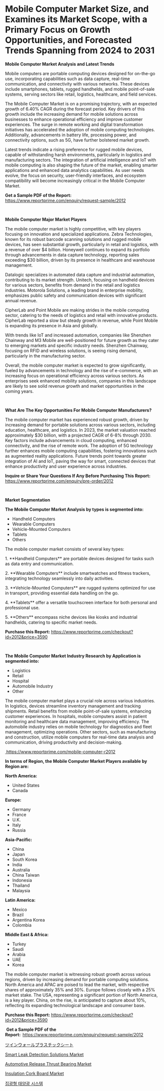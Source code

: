 <p><h1>Mobile Computer Market Size, and Examines its Market Scope, with a Primary Focus on Growth Opportunities, and Forecasted Trends Spanning from 2024 to 2031</h1></p><p><strong>Mobile Computer Market Analysis and Latest Trends</strong></p>
<p><p>Mobile computers are portable computing devices designed for on-the-go use, incorporating capabilities such as data capture, real-time communication, and connectivity with various networks. These devices include smartphones, tablets, rugged handhelds, and mobile point-of-sale systems, serving sectors like retail, logistics, healthcare, and field services.</p><p>The Mobile Computer Market is on a promising trajectory, with an expected growth of 6.40% CAGR during the forecast period. Key drivers of this growth include the increasing demand for mobile solutions across businesses to enhance operational efficiency and improve customer experiences. The surge in remote working and digital transformation initiatives has accelerated the adoption of mobile computing technologies. Additionally, advancements in battery life, processing power, and connectivity options, such as 5G, have further bolstered market growth.</p><p>Latest trends indicate a rising preference for rugged mobile devices, capable of withstanding harsh environments, particularly in logistics and manufacturing sectors. The integration of artificial intelligence and IoT with mobile computing is also shaping the future of the market, enabling smarter applications and enhanced data analytics capabilities. As user needs evolve, the focus on security, user-friendly interfaces, and ecosystem compatibility will become increasingly critical in the Mobile Computer Market.</p></p>
<p><strong>Get a Sample PDF of the Report:&nbsp;</strong> <a href="https://www.reportprime.com/enquiry/request-sample/2012">https://www.reportprime.com/enquiry/request-sample/2012</a></p>
<p>&nbsp;</p>
<p><strong>Mobile Computer Major Market Players</strong></p>
<p><p>The mobile computer market is highly competitive, with key players focusing on innovation and specialized applications. Zebra Technologies, known for its robust barcode scanning solutions and rugged mobile devices, has seen substantial growth, particularly in retail and logistics, with a revenue of over $4 billion. Honeywell continues to expand its portfolio through advancements in data capture technology, reporting sales exceeding $30 billion, driven by its presence in healthcare and warehouse management.</p><p>Datalogic specializes in automated data capture and industrial automation, contributing to its market strength. Unitech, focusing on handheld devices for various sectors, benefits from demand in the retail and logistics industries. Motorola Solutions, a leading brand in enterprise mobility, emphasizes public safety and communication devices with significant annual revenue.</p><p>CipherLab and Point Mobile are making strides in the mobile computing sector, catering to the needs of logistics and retail with innovative products. CipherLab reported a slow but steady growth in revenue, while Point Mobile is expanding its presence in Asia and globally.</p><p>With trends like IoT and increased automation, companies like Shenzhen Chainway and M3 Mobile are well-positioned for future growth as they cater to emerging markets and specific industry needs. Shenzhen Chainway, focusing on RFID and wireless solutions, is seeing rising demand, particularly in the manufacturing sector. </p><p>Overall, the mobile computer market is expected to grow significantly, fueled by advancements in technology and the rise of e-commerce, with an increasing focus on operational efficiency across various sectors. As enterprises seek enhanced mobility solutions, companies in this landscape are likely to see solid revenue growth and market opportunities in the coming years.</p></p>
<p>&nbsp;</p>
<p><strong>What Are The Key Opportunities For Mobile Computer Manufacturers?</strong></p>
<p><p>The mobile computer market has experienced robust growth, driven by increasing demand for portable solutions across various sectors, including education, healthcare, and logistics. In 2023, the market valuation reached approximately $30 billion, with a projected CAGR of 6-8% through 2030. Key factors include advancements in cloud computing, enhanced connectivity, and the rise of remote work. The adoption of 5G technology further enhances mobile computing capabilities, fostering innovations such as augmented reality applications. Future trends point towards greater integration of AI and IoT, paving the way for smart, connected devices that enhance productivity and user experience across industries.</p></p>
<p><strong>Inquire or Share Your Questions If Any Before Purchasing This Report:</strong> <a href="https://www.reportprime.com/enquiry/pre-order/2012">https://www.reportprime.com/enquiry/pre-order/2012</a></p>
<p>&nbsp;</p>
<p><strong>Market Segmentation</strong></p>
<p><strong>The Mobile Computer Market Analysis by types is segmented into:</strong></p>
<p><ul><li>Handheld Computers</li><li>Wearable Computers</li><li>Vehicle-Mounted Computers</li><li>Tablets</li><li>Others</li></ul></p>
<p><p>The mobile computer market consists of several key types: </p><p>1. **Handheld Computers** are portable devices designed for tasks such as data entry and communication.</p><p>2. **Wearable Computers** include smartwatches and fitness trackers, integrating technology seamlessly into daily activities.</p><p>3. **Vehicle-Mounted Computers** are rugged systems optimized for use in transport, providing essential data handling on the go.</p><p>4. **Tablets** offer a versatile touchscreen interface for both personal and professional use. </p><p>5. **Others** encompass niche devices like kiosks and industrial handhelds, catering to specific market needs.</p></p>
<p><strong>Purchase this Report:&nbsp;</strong><a href="https://www.reportprime.com/checkout?id=2012&price=3590">https://www.reportprime.com/checkout?id=2012&price=3590</a></p>
<p>&nbsp;</p>
<p><strong>The Mobile Computer Market Industry Research by Application is segmented into:</strong></p>
<p><ul><li>Logistics</li><li>Retail</li><li>Hospital</li><li>Automobile Industry</li><li>Other</li></ul></p>
<p><p>The mobile computer market plays a crucial role across various industries. In logistics, devices streamline inventory management and tracking shipments. Retail benefits from mobile point-of-sale systems, enhancing customer experiences. In hospitals, mobile computers assist in patient monitoring and healthcare data management, improving efficiency. The automobile industry relies on mobile technology for diagnostics and fleet management, optimizing operations. Other sectors, such as manufacturing and construction, utilize mobile computers for real-time data analysis and communication, driving productivity and decision-making.</p></p>
<p><a href="https://www.reportprime.com/mobile-computer-r2012">&nbsp;https://www.reportprime.com/mobile-computer-r2012</a></p>
<p><strong>In terms of Region, the Mobile Computer Market Players available by Region are:</strong></p>
<p>
    <p> <strong> North America: </strong>
        <ul>
            <li>United States</li>
            <li>Canada</li>
        </ul>
        </p> 
    <p> <strong> Europe: </strong>
        <ul>
            <li>Germany</li>
            <li>France</li>
            <li>U.K.</li>
            <li>Italy</li>
            <li>Russia</li>
        </ul>
        </p> 
    <p> <strong> Asia-Pacific: </strong>
        <ul>
            <li>China</li>
            <li>Japan</li>
            <li>South Korea</li>
            <li>India</li>
            <li>Australia</li>
            <li>China Taiwan</li>
            <li>Indonesia</li>
            <li>Thailand</li>
            <li>Malaysia</li>
        </ul>
        </p> 
    <p> <strong> Latin America: </strong>
        <ul>
            <li>Mexico</li>
            <li>Brazil</li>
            <li>Argentina Korea</li>
            <li>Colombia</li>
        </ul>
        </p> 
    <p> <strong> Middle East & Africa: </strong>
        <ul>
            <li>Turkey</li>
            <li>Saudi</li>
            <li>Arabia</li>
            <li>UAE</li>
            <li>Korea</li>
        </ul>
    </p>
    </p>
<p><p>The mobile computer market is witnessing robust growth across various regions, driven by increasing demand for portable computing solutions. North America and APAC are poised to lead the market, with respective shares of approximately 35% and 30%. Europe follows closely with a 25% market stake. The USA, representing a significant portion of North America, is a key player. China, on the rise, is anticipated to capture about 10%, reflecting its expanding technological landscape and consumer base.</p></p>
<p><strong>Purchase this Report: </strong><a href="https://www.reportprime.com/checkout?id=2012&price=3590">https://www.reportprime.com/checkout?id=2012&price=3590</a></p>
<p>&nbsp;<strong>Get a Sample PDF of the Report:&nbsp;&nbsp;</strong><a href="https://www.reportprime.com/enquiry/request-sample/2012">https://www.reportprime.com/enquiry/request-sample/2012</a></p>
<p><strong></strong></p>
<p><p><a href="https://medium.com/@leroystapc/%E3%83%84%E3%82%A4%E3%83%B3%E5%A3%81%E3%83%97%E3%83%A9%E3%82%B9%E3%83%81%E3%83%83%E3%82%AF%E3%82%B7%E3%83%BC%E3%83%88%E7%94%A3%E6%A5%AD%E5%88%86%E6%9E%90%E3%83%AC%E3%83%9D%E3%83%BC%E3%83%88-%E5%BF%9C%E7%94%A8-%E5%9C%B0%E5%9F%9F-%E7%AB%B6%E4%BA%89%E6%88%A6%E7%95%A5%E3%81%AB%E3%82%88%E3%82%8B%E5%B8%82%E5%A0%B4%E8%A6%8F%E6%A8%A1-%E3%82%B7%E3%82%A7%E3%82%A2-%E3%83%88%E3%83%AC%E3%83%B3%E3%83%89-2024%E5%B9%B4-2031%E5%B9%B4-4729aeab9bf2">ツインウォールプラスチックシート</a></p><p><a href="https://medium.com/@cukilcantik89/smart-leak-detection-solutions-market-industry-trends-and-forecast-for-period-from-2024-to-2031-c7e8bd71a1e3">Smart Leak Detection Solutions Market</a></p><p><a href="https://issuu.com/reportprime-2/docs/automotive-release-thrust-bearing-m_968c435ddb96fe">Automotive Release Thrust Bearing Market</a></p><p><a href="https://www.linkedin.com/pulse/insulation-cork-board-market-forecast-global-trends-aptoe?trackingId=lzmOIt%2FRQjev4WT0D%2FJACg%3D%3D">Insulation Cork Board Market</a></p><p><a href="https://medium.com/@conradkirrlin76575/%EA%B8%80%EB%A1%9C%EB%B2%8C-%EC%A7%91%EA%B4%91%ED%98%95-%ED%83%9C%EC%96%91%EA%B4%91-%EC%8B%9C%EC%8A%A4%ED%85%9C-%EC%8B%9C%EC%9E%A5-%EC%A0%9C%ED%92%88-%EC%9C%A0%ED%98%95-%EA%B3%A0%EC%A7%91%EA%B4%91%ED%98%95-%ED%83%9C%EC%96%91%EA%B4%91-hcpv-%EC%A0%80%EC%A7%91%EA%B4%91%ED%98%95-%ED%83%9C%EC%96%91%EA%B4%91-lcpv-%EC%B5%9C%EC%A2%85-%EC%82%AC%EC%9A%A9%EC%9E%90-%EB%B0%8F-%EC%A7%80%EC%97%AD%EC%97%90-%EB%8C%80%ED%95%9C-%EB%B6%84%EC%84%9D-%EB%B0%8F-%EC%98%88%EC%B8%A1-2024-2031-213609104b40">집광형 태양광 시스템</a></p></p>